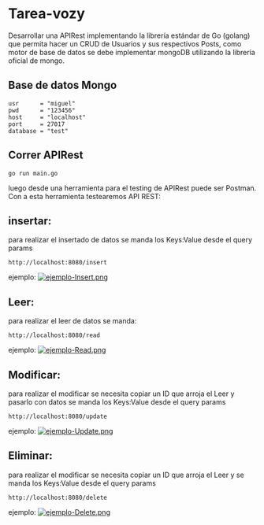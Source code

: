 # Tarea-vozy

Desarrollar una APIRest implementando la librería estándar de Go (golang) que permita hacer un
CRUD de Usuarios y sus respectivos Posts, como motor de base de datos se debe implementar
mongoDB utilizando la librería oficial de mongo.

## Base de datos Mongo
	usr      = "miguel"
	pwd      = "123456"
	host     = "localhost"
	port     = 27017
	database = "test"
  
## Correr APIRest

```
go run main.go
```
luego desde una herramienta para el testing de APIRest puede ser Postman. Con a esta herramienta testearemos API REST:

## insertar:
para realizar el insertado de datos se manda los Keys:Value desde el query params	
```
http://localhost:8080/insert
```
ejemplo:
[![ejemplo-Insert.png](https://i.postimg.cc/j2ST1kXx/ejemplo-Insert.png)](https://postimg.cc/ph43hC44)

## Leer:
para realizar el leer de datos se manda:
```
http://localhost:8080/read
```
ejemplo:
[![ejemplo-Read.png](https://i.postimg.cc/SQf7713X/ejemplo-Read.png)](https://postimg.cc/grrZGsYd)

## Modificar:
para realizar el modificar se necesita copiar un ID que arroja el Leer y pasarlo con datos se manda los Keys:Value desde el query params	
```
http://localhost:8080/update
```
ejemplo:
[![ejemplo-Update.png](https://i.postimg.cc/wM414NDr/ejemplo-Update.png)](https://postimg.cc/kR8MBB1N)

## Eliminar:
para realizar el modificar se necesita copiar un ID que arroja el Leer y se manda los Keys:Value desde el query params
```
http://localhost:8080/delete
```
ejemplo:
[![ejemplo-Delete.png](https://i.postimg.cc/cH91dS6g/ejemplo-Delete.png)](https://postimg.cc/bDnfR4xp)
